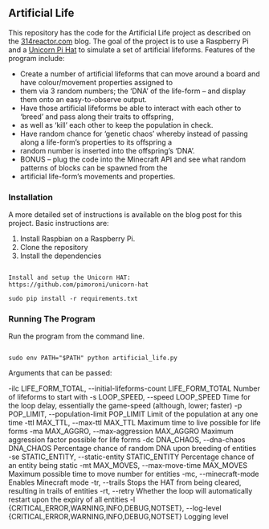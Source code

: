 ## Artificial Life

This repository has the code for the Artificial Life project as described on the 
[314reactor.com](https://314reactor.com/2017/10/16/artificial-life-project/) blog. 
The goal of the project is to use a Raspberry Pi and a [Unicorn Pi Hat](https://shop.pimoroni.com/products/unicorn-hat) 
to simulate a set of artificial lifeforms. Features of the program include: 

* Create a number of artificial lifeforms that can move around a board and have colour/movement properties assigned to 
* them via 3 random numbers; the ‘DNA’ of the life-form – and display them onto an easy-to-observe output.
* Have those artificial lifeforms be able to interact with each other to ‘breed’ and pass along their traits to offspring, 
* as well as ‘kill’ each other to keep the population in check.
* Have random chance for ‘genetic chaos’ whereby instead of passing along a life-form’s properties to its offspring a 
* random number is inserted into the offspring’s ‘DNA’.
* BONUS – plug the code into the Minecraft API and see what random patterns of blocks can be spawned from the 
* artificial life-form’s movements and properties.


### Installation

A more detailed set of instructions is available on the blog post for this project. Basic instructions are: 

1. Install Raspbian on a Raspberry Pi. 
2. Clone the repository
3. Install the dependencies

```

Install and setup the Unicorn HAT:
https://github.com/pimoroni/unicorn-hat

sudo pip install -r requirements.txt

```

### Running The Program

Run the program from the command line. 

```

sudo env PATH="$PATH" python artificial_life.py

```

Arguments that can be passed: 

  -ilc LIFE_FORM_TOTAL, --initial-lifeforms-count LIFE_FORM_TOTAL
                        Number of lifeforms to start with
  -s LOOP_SPEED, --speed LOOP_SPEED
                        Time for the loop delay, essentially the game-speed
                        (although, lower; faster)
  -p POP_LIMIT, --population-limit POP_LIMIT
                        Limit of the population at any one time
  -ttl MAX_TTL, --max-ttl MAX_TTL
                        Maximum time to live possible for life forms
  -ma MAX_AGGRO, --max-aggression MAX_AGGRO
                        Maximum aggression factor possible for life forms
  -dc DNA_CHAOS, --dna-chaos DNA_CHAOS
                        Percentage chance of random DNA upon breeding of
                        entities
  -se STATIC_ENTITY, --static-entity STATIC_ENTITY
                        Percentage chance of an entity being static
  -mt MAX_MOVES, --max-move-time MAX_MOVES
                        Maximum possible time to move number for entities
  -mc, --minecraft-mode
                        Enables Minecraft mode
  -tr, --trails         Stops the HAT from being cleared, resulting in trails
                        of entities
  -rt, --retry          Whether the loop will automatically restart upon the
                        expiry of all entities
  -l {CRITICAL,ERROR,WARNING,INFO,DEBUG,NOTSET}, --log-level {CRITICAL,ERROR,WARNING,INFO,DEBUG,NOTSET}
                        Logging level